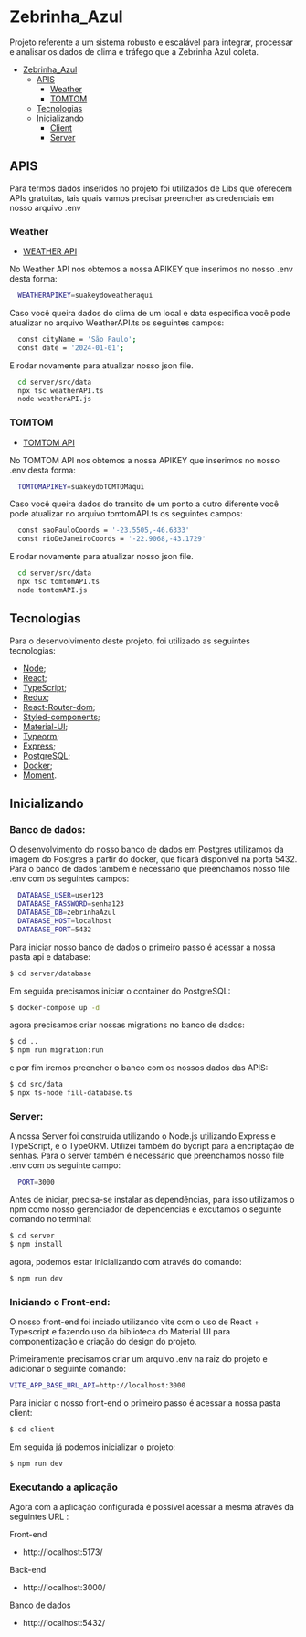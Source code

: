 # Zebrinha_Azul

Projeto referente a um sistema robusto e escalável para integrar, processar e analisar os dados de clima e tráfego que a Zebrinha Azul coleta.

- [Zebrinha_Azul](#Zebrinha_Azul)
  - [APIS](#apis)
    - [Weather](#Weather)
    - [TOMTOM](#TOMTOM)
  - [Tecnologias](#tecnologias)
  - [Inicializando](#inicializando)
    - [Client](#client)
    - [Server](#server)
   
## APIS

Para termos dados inseridos no projeto foi utilizados de Libs que oferecem APIs gratuitas, tais quais vamos precisar preencher as credenciais em nosso arquivo .env

### Weather

- [WEATHER API](https://www.weatherapi.com/)

No Weather API nos obtemos a nossa APIKEY que inserimos no nosso .env desta forma:

```bash
  WEATHERAPIKEY=suakeydoweatheraqui
```

Caso você queira dados do clima de um local e data especifica você pode atualizar no arquivo WeatherAPI.ts os seguintes campos:

```bash
  const cityName = 'São Paulo';
  const date = '2024-01-01';
```

E rodar novamente para atualizar nosso json file.

```bash
  cd server/src/data
  npx tsc weatherAPI.ts
  node weatherAPI.js
```

### TOMTOM

- [TOMTOM API](https://developer.tomtom.com/)

No TOMTOM API nos obtemos a nossa APIKEY que inserimos no nosso .env desta forma:

```bash
  TOMTOMAPIKEY=suakeydoTOMTOMaqui
```

Caso você queira dados do transito de um ponto a outro diferente você pode atualizar no arquivo tomtomAPI.ts os seguintes campos:

```bash
  const saoPauloCoords = '-23.5505,-46.6333'
  const rioDeJaneiroCoords = '-22.9068,-43.1729'
```

E rodar novamente para atualizar nosso json file.

```bash
  cd server/src/data
  npx tsc tomtomAPI.ts
  node tomtomAPI.js
```

## Tecnologias

Para o desenvolvimento deste projeto, foi utilizado as seguintes tecnologias:

- [Node](https://nodejs.org/en/);
- [React](https://pt-br.reactjs.org/);
- [TypeScript](https://www.typescriptlang.org/);
- [Redux](https://redux.js.org/);
- [React-Router-dom](https://reactrouter.com/en/main);
- [Styled-components](https://styled-components.com/);
- [Material-UI](https://mui.com/material-ui/getting-started/);
- [Typeorm](https://typeorm.io/);
- [Express](https://expressjs.com/pt-br/);
- [PostgreSQL](https://www.postgresql.org/);
- [Docker](https://www.docker.com/);
- [Moment](https://momentjs.com/).

## Inicializando

### Banco de dados:

O desenvolvimento do nosso banco de dados em Postgres utilizamos da imagem do Postgres a partir do docker, que ficará disponivel na porta 5432. Para o banco de dados também é necessário que preenchamos nosso file .env com os seguintes campos:

```bash
  DATABASE_USER=user123
  DATABASE_PASSWORD=senha123
  DATABASE_DB=zebrinhaAzul
  DATABASE_HOST=localhost
  DATABASE_PORT=5432
```

Para iniciar nosso banco de dados o primeiro passo é acessar a nossa pasta api e database:

```bash
$ cd server/database
```

Em seguida precisamos iniciar o container do PostgreSQL:

```bash
$ docker-compose up -d
```

agora precisamos criar nossas migrations no banco de dados:

```bash
$ cd ..
$ npm run migration:run
```

e por fim iremos preencher o banco com os nossos dados das APIS:

```bash
$ cd src/data
$ npx ts-node fill-database.ts
```

### Server:

A nossa Server foi construida utilizando o Node.js utilizando Express e TypeScript, e o TypeORM. Utilizei também do bycript para a encriptação de senhas. Para o server também é necessário que preenchamos nosso file .env com os seguinte campo:

```bash
  PORT=3000
```

Antes de iniciar, precisa-se instalar as dependências, para isso utilizamos o npm como nosso gerenciador de dependencias e excutamos o seguinte comando no terminal:

```bash
$ cd server
$ npm install
```

agora, podemos estar inicializando com através do comando:

```bash
$ npm run dev
```

### Iniciando o Front-end:

O nosso front-end foi inciado utilizando vite com o uso de React + Typescript e fazendo uso da biblioteca do Material UI para componentização e criação do design do projeto.

Primeiramente precisamos criar um arquivo .env na raiz do projeto e adicionar o seguinte comando:

```bash
VITE_APP_BASE_URL_API=http://localhost:3000
```

Para iniciar o nosso front-end o primeiro passo é acessar a nossa pasta client: 

```bash
$ cd client
```

Em seguida já podemos inicializar o projeto:

```bash
$ npm run dev
```

### Executando a aplicação

Agora com a aplicação configurada é possível acessar a mesma através da seguintes URL :

Front-end
- http://localhost:5173/

Back-end
- http://localhost:3000/

Banco de dados
- http://localhost:5432/
